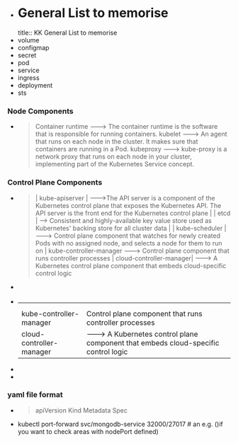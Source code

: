 - # General List to memorise
  title:: KK General List to memorise
- volume
- configmap
- secret
- pod
- service
- ingress
- deployment
- sts
### Node Components
- > Container runtime  ---> The container runtime is the software that is responsible for running containers.
  > kubelet            ---> An agent that runs on each node in the cluster. It makes sure that containers are running in a Pod.
  > kubeproxy          ---> kube-proxy is a network proxy that runs on each node in your cluster, implementing part of the Kubernetes Service concept.
### Control Plane Components
- > | kube-apiserver          | --->The API server is a component of the Kubernetes control plane that exposes the Kubernetes API. The API server is the front end for the Kubernetes control plane |
  | etcd                    | --> Consistent and highly-available key value store used as Kubernetes' backing store for all cluster data |
  | kube-scheduler |          ---> Control plane component that watches for newly created Pods with no assigned node, and selects a node for them to run on |
  kube-controller-manager ---> Control plane component that runs controller processes
  | cloud-controller-manager| ---> A Kubernetes control plane component that embeds cloud-specific control logic
-
- |||
  |--|--|
  |||
  |||
  |kube-controller-manager |Control plane component that runs controller processes|
  |cloud-controller-manager|---> A Kubernetes control plane component that embeds cloud-specific control logic|
-
-
### yaml file format
- >apiVersion
  Kind
  Metadata
  Spec
- kubectl port-forward svc/mongodb-service 32000/27017  # an e.g. ()if you want to check areas with nodePort defined)